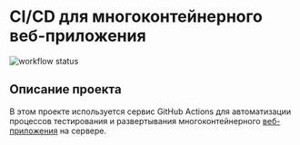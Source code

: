 # CI/CD для многоконтейнерного веб-приложения
![workflow status](https://github.com/evgeny81d/yamdb_final/actions/workflows/yamdb_workflow.yml/badge.svg?branch=dev)

## Описание проекта
В этом проекте используется сервис GitHub Actions для автоматизации процессов 
тестирования и развертывания многоконтейнерного [веб-приложения](https://github.com/evgeny81d/infra_sp2) 
на сервере.

